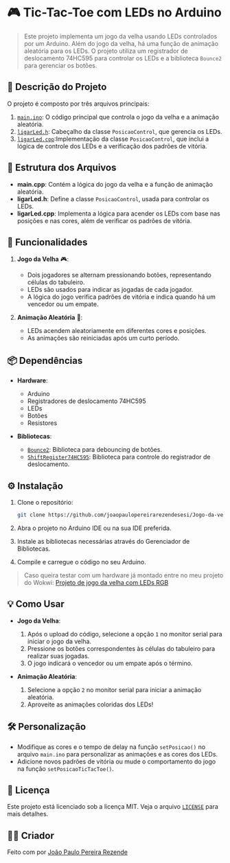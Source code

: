 # 🎮 Tic-Tac-Toe com LEDs no Arduino

> Este projeto implementa um jogo da velha usando LEDs controlados por um Arduino. Além do jogo da velha, há uma função de animação aleatória para os LEDs. O projeto utiliza um registrador de deslocamento 74HC595 para controlar os LEDs e a biblioteca `Bounce2` para gerenciar os botões.

## 📝 Descrição do Projeto

O projeto é composto por três arquivos principais:

1. [`main.ino`](https://github.com/joaopaulopereirarezendesesi/Jogo-da-velha-com-implementa-o-de-LEDs-RGB/blob/main/src/sketch.ino): O código principal que controla o jogo da velha e a animação aleatória.
2. [`ligarLed.h`](https://github.com/joaopaulopereirarezendesesi/Jogo-da-velha-com-implementa-o-de-LEDs-RGB/blob/main/src/LigarLed.h): Cabeçalho da classe `PosicaoControl`, que gerencia os LEDs.
3. [`ligarLed.cpp`](https://github.com/joaopaulopereirarezendesesi/Jogo-da-velha-com-implementa-o-de-LEDs-RGB/blob/main/src/sketch.ino):Implementação da classe `PosicaoControl`, que inclui a lógica de controle dos LEDs e a verificação dos padrões de vitória.

## 📂 Estrutura dos Arquivos

- **main.cpp**: Contém a lógica do jogo da velha e a função de animação aleatória.
- **ligarLed.h**: Define a classe `PosicaoControl`, usada para controlar os LEDs.
- **ligarLed.cpp**: Implementa a lógica para acender os LEDs com base nas posições e nas cores, além de verificar os padrões de vitória.

## 🚀 Funcionalidades

1. **Jogo da Velha** 🎮:
   - Dois jogadores se alternam pressionando botões, representando células do tabuleiro.
   - LEDs são usados para indicar as jogadas de cada jogador.
   - A lógica do jogo verifica padrões de vitória e indica quando há um vencedor ou um empate.

2. **Animação Aleatória** 🎨:
   - LEDs acendem aleatoriamente em diferentes cores e posições.
   - As animações são reiniciadas após um curto período.

## 📦 Dependências

- **Hardware**:
  - Arduino
  - Registradores de deslocamento 74HC595
  - LEDs
  - Botões
  - Resistores

- **Bibliotecas**:
  - [`Bounce2`](https://github.com/thomasfredericks/Bounce2): Biblioteca para debouncing de botões.
  - [`ShiftRegister74HC595`](https://github.com/Simsso/ShiftRegister74HC595): Biblioteca para controle do registrador de deslocamento.

## ⚙️ Instalação

1. Clone o repositório:
   
   ```bash
   git clone https://github.com/joaopaulopereirarezendesesi/Jogo-da-velha-com-implementa-o-de-LEDs-RGB
   ```
3. Abra o projeto no Arduino IDE ou na sua IDE preferida.
4. Instale as bibliotecas necessárias através do Gerenciador de Bibliotecas.
5. Compile e carregue o código no seu Arduino.

> Caso queira testar com um hardware já montado entre no meu projeto do Wokwi: [Projeto de jogo da velha com LEDs RGB](https://wokwi.com/projects/400801421156964353)

## 💡 Como Usar

- **Jogo da Velha**:
    1. Após o upload do código, selecione a opção `1` no monitor serial para iniciar o jogo da velha.
    2. Pressione os botões correspondentes às células do tabuleiro para realizar suas jogadas.
    3. O jogo indicará o vencedor ou um empate após o término.

- **Animação Aleatória**:
    1. Selecione a opção `2` no monitor serial para iniciar a animação aleatória.
    2. Aproveite as animações coloridas dos LEDs!

## 🛠️ Personalização

- Modifique as cores e o tempo de delay na função `setPosicao()` no arquivo `main.ino` para personalizar as animações e as cores dos LEDs.
- Adicione novos padrões de vitória ou mude o comportamento do jogo na função `setPosicaoTicTacToe()`.

## 📜 Licença

Este projeto está licenciado sob a licença MIT. Veja o arquivo [`LICENSE`](https://github.com/joaopaulopereirarezendesesi/Jogo-da-velha-com-implementa-o-de-LEDs-RGB/blob/main/LICENSE) para mais detalhes.

## 👨‍💻 Criador

Feito com por [João Paulo Pereira Rezende](https://github.com/joaopaulopereirarezendesesi)
